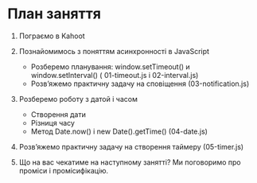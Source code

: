 # План заняття

1. Пограємо в Kahoot
2. Познайомимось з поняттям асинхронності в JavaScript

   - Розберемо планування: window.setTimeout() и window.setInterval() (
     01-timeout.js і 02-interval.js)
   - Розв’яжемо практичну задачу на сповіщення (03-notification.js)

3. Розберемо роботу з датой і часом

   - Створення дати
   - Різниця часу
   - Метод Date.now() і new Date().getTime() (04-date.js)

4. Розв’яжемо практичну задачу на створення таймеру (05-timer.js)

5. Що на вас чекатиме на наступному занятті? Ми поговоримо про проміси і
   промісифікацію.
